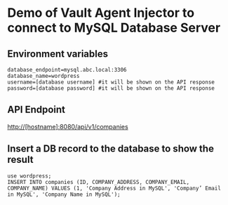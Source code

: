 # Demo of Vault Agent Injector to connect to MySQL Database Server

## Environment variables  
```
database_endpoint=mysql.abc.local:3306
database_name=wordpress
username=[database username] #it will be shown on the API response
password=[database password] #it will be shown on the API response
```

## API Endpoint  
[http://[hostname]:8080/api/v1/companies](http://[hostname]:8080/api/v1/companies)

## Insert a DB record to the database to show the result  
```
use wordpress;
INSERT INTO companies (ID, COMPANY_ADDRESS, COMPANY_EMAIL, COMPANY_NAME) VALUES (1, 'Company Address in MySQL', 'Company’ Email in MySQL', 'Company Name in MySQL');
```